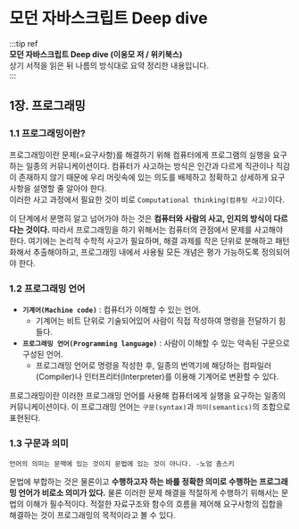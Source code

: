 # 모던 자바스크립트 Deep dive

:::tip ref  
**모던 자바스크립트 Deep dive (이웅모 저 / 위키북스)**  
상기 서적을 읽은 뒤 나름의 방식대로 요약 정리한 내용입니다.  
:::

## 1장. 프로그래밍

### 1.1 프로그래밍이란?

프로그래밍이란 문제(=요구사항)를 해결하기 위해 컴퓨터에게 프로그램의 실행을 요구하는 일종의 커뮤니케이션이다. 컴퓨터가 사고하는 방식은 인간과 다르게 직관이나 직감이 존재하지 않기 때문에 우리 머릿속에 있는 의도를 배제하고 정확하고 상세하게 요구사항을 설명할 줄 알아야 한다.  
이러한 사고 과정에서 필요한 것이 비로 `Computational thinking(컴퓨팅 사고)`이다.

이 단계에서 분명히 알고 넘어가야 하는 것은 **컴퓨터와 사람의 사고, 인지의 방식이 다르다는 것이다.** 따라서 프로그래밍을 하기 위해서는 컴퓨터의 관점에서 문제를 사고해야 한다. 여기에는 논리적 수학적 사고가 필요하며, 해결 과제를 작은 단위로 분해하고 패턴화해서 추출해야하고, 프로그래밍 내에서 사용될 모든 개념은 평가 가능하도록 정의되어야 한다.

### 1.2 프로그래밍 언어

- **`기계어(Machine code)`** : 컴퓨터가 이해할 수 있는 언어.
  - 기계어는 비트 단위로 기술되어있어 사람이 직접 작성하여 명령을 전달하기 힘들다.
- **`프로그래밍 언어(Programming language)`** : 사람이 이해할 수 있는 약속된 구문으로 구성된 언어.
  - 프로그래밍 언어로 명령을 작성한 후, 일종의 번역기에 해당하는 컴파일러(Compiler)나 인터프리터(Interpreter)를 이용해 기계어로 변환할 수 있다.

프로그래밍이란 이러한 프로그래밍 언어를 사용해 컴퓨터에게 실행을 요구하는 일종의 커뮤니케이션이다. 이 프로그래밍 언어는 `구문(syntax)`과 `의미(semantics)`의 조합으로 표현된다.

### 1.3 구문과 의미

```text
언어의 의미는 문맥에 있는 것이지 문법에 있는 것이 아니다. -노엄 촘스키
```

문법에 부합하는 것은 물론이고 **수행하고자 하는 바를 정확한 의미로 수행하는 프로그래밍 언어가 비로소 의미가 있다.** 물론 이러한 문제 해결을 적절하게 수행하기 위해서는 문법의 이해가 필수적이다. 적절한 자료구조와 함수의 흐름을 제어해 요구사항의 집합을 해결하는 것이 프로그래밍의 목적이라고 볼 수 있다.
